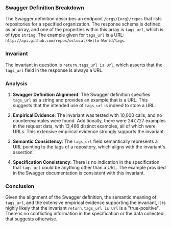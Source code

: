 ### Swagger Definition Breakdown
The Swagger definition describes an endpoint `/orgs/{org}/repos` that lists repositories for a specified organization. The response schema is defined as an array, and one of the properties within this array is `tags_url`, which is of type `string`. The example given for `tags_url` is a URL: `http://api.github.com/repos/octocat/Hello-World/tags`.

### Invariant
The invariant in question is `return.tags_url is Url`, which asserts that the `tags_url` field in the response is always a URL.

### Analysis
1. **Swagger Definition Alignment**: The Swagger definition specifies `tags_url` as a string and provides an example that is a URL. This suggests that the intended use of `tags_url` is indeed to store a URL.

2. **Empirical Evidence**: The invariant was tested with 10,000 calls, and no counterexamples were found. Additionally, there were 247,727 examples in the request data, with 13,466 distinct examples, all of which were URLs. This extensive empirical evidence strongly supports the invariant.

3. **Semantic Consistency**: The `tags_url` field semantically represents a URL pointing to the tags of a repository, which aligns with the invariant's assertion.

4. **Specification Consistency**: There is no indication in the specification that `tags_url` could be anything other than a URL. The example provided in the Swagger documentation is consistent with this invariant.

### Conclusion
Given the alignment of the Swagger definition, the semantic meaning of `tags_url`, and the extensive empirical evidence supporting the invariant, it is highly likely that the invariant `return.tags_url is Url` is a "true-positive". There is no conflicting information in the specification or the data collected that suggests otherwise.
